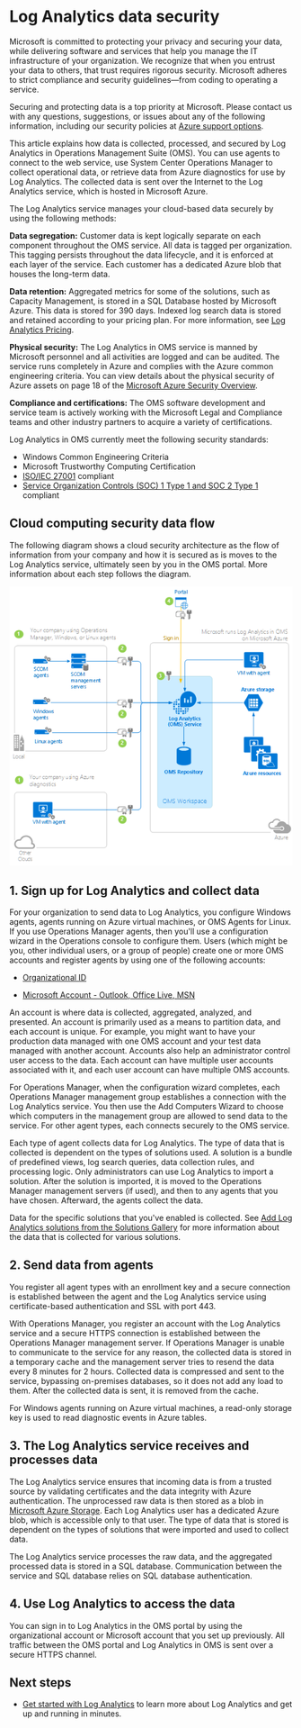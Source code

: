 <properties
	pageTitle="Log Analytics data security | Microsoft Azure"
	description="Learn about how Log Analytics protects your privacy and secures your data."
	services="log-analytics"
	documentationCenter=""
	authors="bandersmsft"
	manager="jwhit"
	editor=""/>

<tags
	ms.service="log-analytics"
	ms.workload="na"
	ms.tgt_pltfrm="na"
	ms.devlang="na"
	ms.topic="article"
	ms.date="05/20/2016"
	ms.author="banders"/>

# Log Analytics data security

Microsoft is committed to protecting your privacy and securing your data, while delivering software and services that help you manage the IT infrastructure of your organization. We recognize that when you entrust your data to others, that trust requires rigorous security. Microsoft adheres to strict compliance and security guidelines—from coding to operating a service.

Securing and protecting data is a top priority at Microsoft. Please contact us with any questions, suggestions, or issues about any of the following information, including our security policies at [Azure support options](http://azure.microsoft.com/support/options/).

This article explains how data is collected, processed, and secured by Log Analytics in Operations Management Suite (OMS). You can use agents to connect to the web service, use System Center Operations Manager to collect operational data, or retrieve data from Azure diagnostics for use by Log Analytics. The collected data is sent over the Internet to the Log Analytics service, which is hosted in Microsoft Azure.

The Log Analytics service manages your cloud-based data securely by using the following methods:

**Data segregation:** Customer data is kept logically separate on each component throughout the OMS service. All data is tagged per organization. This tagging persists throughout the data lifecycle, and it is enforced at each layer of the service. Each customer has a dedicated Azure blob that houses the long-term data.

**Data retention:** Aggregated metrics for some of the solutions, such as Capacity Management, is stored in a SQL Database hosted by Microsoft Azure. This data is stored for 390 days. Indexed log search data is stored and retained according to your pricing plan. For more information, see [Log Analytics Pricing](https://azure.microsoft.com/pricing/details/log-analytics/).

**Physical security:** The Log Analytics in OMS service is manned by Microsoft personnel and all activities are logged and can be audited. The service runs completely in Azure and complies with the Azure common engineering criteria. You can view details about the physical security of Azure assets on page 18 of the [Microsoft Azure Security Overview](http://download.microsoft.com/download/6/0/2/6028B1AE-4AEE-46CE-9187-641DA97FC1EE/Windows%20Azure%20Security%20Overview%20v1.01.pdf).

**Compliance and certifications:** The OMS software development and service team is actively working with the Microsoft Legal and Compliance teams and other industry partners to acquire a variety of certifications.

Log Analytics in OMS currently meet the following security standards:

- Windows Common Engineering Criteria
- Microsoft Trustworthy Computing Certification
- [ISO/IEC 27001](http://www.iso.org/iso/home/standards/management-standards/iso27001.htm) compliant
- [Service Organization Controls (SOC) 1 Type 1 and SOC 2 Type 1](https://www.microsoft.com/en-us/TrustCenter/Compliance/SOC1-and-2) compliant


## Cloud computing security data flow
The following diagram shows a cloud security architecture as the flow of information from your company and how it is secured as is moves to the Log Analytics service, ultimately seen by you in the OMS portal. More information about each step follows the diagram.

![Image of OMS data collection and security](./media/log-analytics-security/log-analytics-security-diagram.png)

## 1. Sign up for Log Analytics and collect data

For your organization to send data to Log Analytics, you configure Windows agents, agents running on Azure virtual machines, or OMS Agents for Linux. If you use Operations Manager agents, then you'll use a configuration wizard in the Operations console to configure them. Users (which might be you, other individual users, or a group of people) create one or more OMS accounts and register agents by using one of the following accounts:


- [Organizational ID](../active-directory/sign-up-organization.md)

- [Microsoft Account - Outlook, Office Live, MSN](http://www.microsoft.com/account/default.aspx)

An account is where data is collected, aggregated, analyzed, and presented. An account is primarily used as a means to partition data, and each account is unique. For example, you might want to have your production data managed with one OMS account and your test data managed with another account. Accounts also help an administrator control user access to the data. Each account can have multiple user accounts associated with it, and each user account can have multiple OMS accounts.

For Operations Manager, when the configuration wizard completes, each Operations Manager management group establishes a connection with the Log Analytics service. You then use the Add Computers Wizard to choose which computers in the management group are allowed to send data to the service. For other agent types, each connects securely to the OMS service.

Each type of agent collects data for Log Analytics. The type of data that is collected is dependent on the types of solutions used. A solution is a bundle of predefined views, log search queries, data collection rules, and processing logic. Only administrators can use Log Analytics to import a solution. After the solution is imported, it is moved to the Operations Manager management servers (if used), and then to any agents that you have chosen. Afterward, the agents collect the data.

Data for the specific solutions that you've enabled is collected. See [Add Log Analytics solutions from the Solutions Gallery](log-analytics-add-solutions.md) for more information about the data that is collected for various solutions.


## 2. Send data from agents

You register all agent types with an enrollment key and a secure connection is established between the agent and the Log Analytics service using certificate-based authentication and SSL with port 443.

With Operations Manager, you register an account with the Log Analytics service and a secure HTTPS connection is established between the Operations Manager management server. If Operations Manager is unable to communicate to the service for any reason, the collected data is stored in a temporary cache and the management server tries to resend the data every 8 minutes for 2 hours. Collected data is compressed and sent to the service, bypassing on-premises databases, so it does not add any load to them. After the collected data is sent, it is removed from the cache.

For Windows agents running on Azure virtual machines, a read-only storage key is used to read diagnostic events in Azure tables.


## 3. The Log Analytics service receives and processes data

The Log Analytics service ensures that incoming data is from a trusted source by validating certificates and the data integrity with Azure authentication. The unprocessed raw data is then stored as a blob in [Microsoft Azure Storage](../storage/storage-introduction.md). Each Log Analytics user has a dedicated Azure blob, which is accessible only to that user. The type of data that is stored is dependent on the types of solutions that were imported and used to collect data.

The Log Analytics service processes the raw data, and the aggregated processed data is stored in a SQL database. Communication between the service and SQL database relies on SQL database authentication.

## 4. Use Log Analytics to access the data

You can sign in to Log Analytics in the OMS portal by using the organizational account or Microsoft account that you set up previously. All traffic between the OMS portal and Log Analytics in OMS is sent over a secure HTTPS channel.

## Next steps

- [Get started with Log Analytics](log-analytics-get-started.md) to learn more about Log Analytics and get up and running in minutes.
